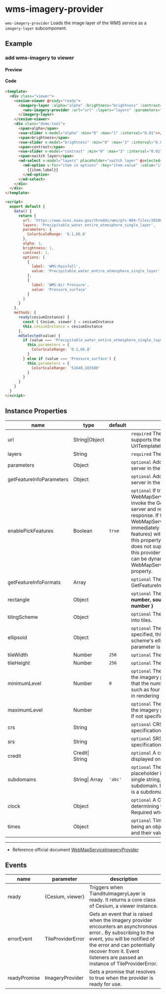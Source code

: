 # wms-imagery-provider

`wms-imagery-provider` Loads the image layer of the WMS service as a `imagery-layer` subcomponent.

## Example

### add wms-imagery to viewer

#### Preview

<doc-preview>
  <template>
    <div class="viewer">
      <cesium-viewer @ready="ready">
       <imagery-layer :alpha="alpha" :brightness="brightness" :contrast="contrast">
        <wms-imagery-provider :url="url" :layers="layers" :parameters="parameters"></wms-imagery-provider>
       </imagery-layer>
      </cesium-viewer>
      <div class="demo-tool">
        <span>alpha</span>
        <vue-slider v-model="alpha" :min="0" :max="1" :interval="0.01"  ></vue-slider>
        <span>brightness</span>
        <vue-slider v-model="brightness" :min="0" :max="3" :interval="0.01"  ></vue-slider>
        <span>contrast</span>
        <vue-slider v-model="contrast" :min="0" :max="3" :interval="0.01"  ></vue-slider>
        <span>switch layer</span>
        <md-select v-model="layers" placeholder="switch layer" @selected="mdSelected">
          <md-option
            v-for="item in options"
            :key="item.value"
            :value="item.value">
            {{item.label}}
          </md-option>
        </md-select>
      </div>
    </div>
  </template>

  <script>
    export default {
      data () {
        return {
          url: 'https://www.ncei.noaa.gov/thredds/wms/gfs-004-files/201809/20180916/gfs_4_20180916_0000_000.grb2',
          layers: 'Precipitable_water_entire_atmosphere_single_layer',
          parameters: {
            ColorScaleRange: '0.1,66.8'
          },
          alpha: 1,
          brightness: 1,
          contrast: 1,
          options: [{
            label: 'WMS:Rainfall',
            value: 'Precipitable_water_entire_atmosphere_single_layer'
          }, {
            label: 'WMS:Air Pressure',
            value: 'Pressure_surface'
          }]
        }
      },
      methods: {
        ready (cesiumInstance) {
          const {Cesium, viewer} = cesiumInstance
          this.cesiumInstance = cesiumInstance
        },
        mdSelected (value) {
          if (value === 'Precipitable_water_entire_atmosphere_single_layer') {
            this.parameters = {
              ColorScaleRange: '0.1,66.8'
            }
          } else if (value === 'Pressure_surface') {
            this.parameters = {
              ColorScaleRange: '51640,103500'
            }
          }
        }
      }
    }
  </script>
</doc-preview>

#### Code

```html
<template>
  <div class="viewer">
    <cesium-viewer @ready="ready">
      <imagery-layer :alpha="alpha" :brightness="brightness" :contrast="contrast">
        <wms-imagery-provider :url="url" :layers="layers" :parameters="parameters"></wms-imagery-provider>
      </imagery-layer>
    </cesium-viewer>
    <div class="demo-tool">
      <span>alpha</span>
      <vue-slider v-model="alpha" :min="0" :max="1" :interval="0.01"></vue-slider>
      <span>brightness</span>
      <vue-slider v-model="brightness" :min="0" :max="3" :interval="0.01"></vue-slider>
      <span>contrast</span>
      <vue-slider v-model="contrast" :min="0" :max="3" :interval="0.01"></vue-slider>
      <span>switch layer</span>
      <md-select v-model="layers" placeholder="switch layer" @selected="mdSelected">
        <md-option v-for="item in options" :key="item.value" :value="item.value">
          {{item.label}}
        </md-option>
      </md-select>
    </div>
  </div>
</template>

<script>
  export default {
    data() {
      return {
        url: 'https://www.ncei.noaa.gov/thredds/wms/gfs-004-files/201809/20180916/gfs_4_20180916_0000_000.grb2',
        layers: 'Precipitable_water_entire_atmosphere_single_layer',
        parameters: {
          ColorScaleRange: '0.1,66.8'
        },
        alpha: 1,
        brightness: 1,
        contrast: 1,
        options: [
          {
            label: 'WMS:Rainfall',
            value: 'Precipitable_water_entire_atmosphere_single_layer'
          },
          {
            label: 'WMS:Air Pressure',
            value: 'Pressure_surface'
          }
        ]
      }
    },
    methods: {
      ready(cesiumInstance) {
        const { Cesium, viewer } = cesiumInstance
        this.cesiumInstance = cesiumInstance
      },
      mdSelected(value) {
        if (value === 'Precipitable_water_entire_atmosphere_single_layer') {
          this.parameters = {
            ColorScaleRange: '0.1,66.8'
          }
        } else if (value === 'Pressure_surface') {
          this.parameters = {
            ColorScaleRange: '51640,103500'
          }
        }
      }
    }
  }
</script>
```

## Instance Properties

<!-- prettier-ignore -->
| name | type | default | description |
| ------------------------ | --------------- | ------- | ------------ |
| url | String\|Object | | `required` The URL of the WMS service. The URL supports the same keywords as the UrlTemplateImageryProvider. |
| layers | String | | `required` The layers to include, separated by commas. |
| parameters | Object | | `optional` Additional parameters to pass to the WMS server in the GetMap URL. |
| getFeatureInfoParameters | Object | | `optional` Additional parameters to pass to the WMS server in the GetFeatureInfo URL. |
| enablePickFeatures | Boolean | `true` | `optional` If true, WebMapServiceImageryProvider#pickFeatures will invoke the GetFeatureInfo operation on the WMS server and return the features included in the response. If false, WebMapServiceImageryProvider#pickFeatures will immediately return undefined (indicating no pickable features) without communicating with the server. Set this property to false if you know your WMS server does not support GetFeatureInfo or if you don't want this provider's features to be pickable. Note that this can be dynamically overridden by modifying the WebMapServiceImageryProvider#enablePickFeatures property. |
| getFeatureInfoFormats | Array | | `optional` The formats in which to try WMS GetFeatureInfo requests. |
| rectangle | Object | | `optional` The rectangle of the layer. **structure: { west: number, south: number, east: number, north: number }** |
| tilingScheme | Object | | `optional` The tiling scheme to use to divide the world into tiles. |
| ellipsoid | Object | | `optional` The ellipsoid. If the tilingScheme is specified, this parameter is ignored and the tiling scheme's ellipsoid is used instead. If neither parameter is specified, the WGS84 ellipsoid is used. |
| tileWidth | Number | `256` | `optional` The width of each tile in pixels. |
| tileHeight | Number | `256` | `optional` The height of each tile in pixels. |
| minimumLevel | Number | `0` | `optional` The minimum level-of-detail supported by the imagery provider. Take care when specifying this that the number of tiles at the minimum level is small, such as four or less. A larger number is likely to result in rendering problems. |
| maximumLevel | Number | | `optional` The maximum level-of-detail supported by the imagery provider, or undefined if there is no limit. If not specified, there is no limit. |
| crs | String | | `optional` CRS specification, for use with WMS specification >= 1.3.0. |
| srs | String | | `optional` SRS specification, for use with WMS specification 1.1.0 or 1.1.1 |
| credit | Credit\| String | | `optional` A credit for the data source, which is displayed on the canvas. |
| subdomains | String\| Array | `'abc'` | `optional` The subdomains to use for the {s} placeholder in the URL template. If this parameter is a single string, each character in the string is a subdomain. If it is an array, each element in the array is a subdomain. |
| clock | Object | | `optional` A Clock instance that is used when determining the value for the time dimension. Required when options.times is specified. |
| times | Object | | `optional` TimeIntervalCollection with its data property being an object containing time dynamic dimension and their values. |

---

- Reference official document [WebMapServiceImageryProvider](https://cesium.com/docs/cesiumjs-ref-doc/WebMapServiceImageryProvider.html)

## Events

| name         | parameter         | description                                                                                                                                                                                                                                                |
| ------------ | ----------------- | ---------------------------------------------------------------------------------------------------------------------------------------------------------------------------------------------------------------------------------------------------------- |
| ready        | {Cesium, viewer}  | Triggers when TiandituImageryLayer is ready. It returns a core class of Cesium, a viewer instance.                                                                                                                                                         |
| errorEvent   | TileProviderError | Gets an event that is raised when the imagery provider encounters an asynchronous error.. By subscribing to the event, you will be notified of the error and can potentially recover from it. Event listeners are passed an instance of TileProviderError. |
| readyPromise | ImageryProvider   | Gets a promise that resolves to true when the provider is ready for use.                                                                                                                                                                                   |
